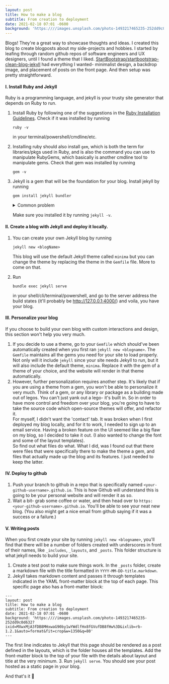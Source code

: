 ```yaml
---
layout: post
title: How to make a blog
subtitle: From creation to deployment
date: 2021-02-18 07:01 -0600
background: 'https:////images.unsplash.com/photo-1493217465235-252dd9c0d632?ixid=MXwxMjA3fDB8MHxwaG90by1wYWdlfHx8fGVufDB8fHw%3D&ixlib=rb-1.2.1&auto=format&fit=crop&w=1350&q=80'
---
```

Blogs! They're a great way to showcase thoughts and ideas. I created this blog to create blogposts about my side-projects and hobbies.
I started by leafing through random github repos of software engineers and UX designers, until I found a theme that I liked. [StartBootstrap/startbootstrap-clean-blog-jekyll](https://www.google.com/search?client=firefox-b-1-d&q=StartBootstrap%2Fstartbootstrap-clean-blog-jekyll+) had everything I wanted- minimalist design, a backdrop image, and placement of posts on the front page. 
And then setup was pretty straightforward. 

#### I. Install Ruby and Jekyll
Ruby is a programming language, and jekyll is your trusty site generator that depends on Ruby to run. 
1. Install Ruby by following one of the suggestions in the [Ruby Installation Guidelines](https://www.ruby-lang.org/en/documentation/installation/). Check if it was installed by running 

    ```ruby -v``` 

    in your terminal/powershell/cmdline/etc.
2. Installing ruby should also install `gem`, which is both the term for libraries/pkgs used in Ruby, and is also the command you can use to manipulate RubyGems, which basically is another cmdline tool to manipulate gems. Check that gem was installed by running 

    ```gem -v```
3. Jekyll is a gem that will be the foundation for your blog. Install jekyll by running

    ```gem install jekyll bundler```
   
    <details>
    <summary>Common problem</summary>
       If you run into errors, prepare to spend some time fixing the dependencies between ruby, gem, and jekyll. For me, compilation was failing because there were two versions of ruby installed on my machine. The wrong one was being referenced each time I tried to compile. I changed the path of the ruby being called so that it led to the more recent version, and then deleted the old version of ruby, which fixed the problem.
    </details>

    Make sure you installed it by running `jekyll -v`.

#### II. Create a blog with Jekyll and deploy it locally.
1. You can create your own Jekyll blog by running

    ```jekyll new <blogName>```
    
    This blog will use the default Jekyll theme called `minima` but you can change the theme by replacing the theme in the `Gemfile` file. More to come on that.
2. Run 

    ```bundle exec jekyll serve``` 
    
    in your shell/cli/terminal/powershell, and go to the server address the build states (it'll probably be http://127.0.0.1:4000/)    and voila, you have your blog. 

#### III. Personalize your blog
If you choose to build your own blog with custom interactions and design, this section won't help you very much. 
1. If you decide to use a theme, go to your `Gemfile` which should've been automatically created when you first ran `jekyll new <blogname>`. The `Gemfile` maintains all the gems you need for your site to load properly. Not only will it include `jekyll` since your site needs Jekyll to run, but it will also include the default theme, `minima`. Replace it with the gem of a theme of your choice, and the website will render in that theme automatically. 
2. However, further personalization requires another step. It's likely that if you are using a theme from a gem, you won't be able to personalize it very much. Think of a gem, or any library or package as a building made out of legos. You can't just yank out a lego- it's built in. So in order to have more control and freedom over your blog, you're going to have to take the source code which open-source themes will offer, and refactor it. <br/>
For myself, I didn't want the 'contact' tab. It was broken when I first deployed my blog locally, and for it to work, I needed to sign up to an email service. Having a broken feature on the UI seemed like a big flaw on my blog, so I decided to take it out. (I also wanted to change the font and some of the layout templates). <br/>
So find out what files do what. What I did, was I found out that there were files that were specifically there to make the theme a gem, and files that actually made up the blog and its features. I just needed to keep the latter. 

#### IV. Deploy to github
1. Push your branch to github in a repo that is specifically named `<your-github-username>.github.io`. This is how Github will understand this is going to be your personal website and will render it as so. 
2. Wait a bit- grab some coffee or water, and then head over to `https:<your-github-username>.github.io`. You'll be able to see your neat new blog. (You also might get a nice email from github saying if it was a success or a failure.)

#### V. Writing posts
When you first create your site by running `jekyll new <blogname>`, you'll find that there will be a number of folders created with underscores in front of their names, like `_includes`, `_layouts`, and `_posts`. This folder structure is what jekyll needs to build your site. 
1. Create a test post to make sure things work. In the `_posts` folder, create a markdown file with the title formatted in `YYYY-MM-DD-title.markdown`. 
2. Jekyll takes markdown content and passes it through templates indicated in the YAML front-matter block at the top of each page. This specific page also has a front-matter block: 
```
---
layout: post
title: How to make a blog
subtitle: From creation to deployment
date: 2021-02-18 07:01 -0600
background: 'https:////images.unsplash.com/photo-1493217465235-252dd9c0d632?ixid=MXwxMjA3fDB8MHxwaG90by1wYWdlfHx8fGVufDB8fHw%3D&ixlib=rb-1.2.1&auto=format&fit=crop&w=1350&q=80'
---
```
The first line indicates to Jekyll that this page should be rendered as a post defined in the layouts, which is the folder houses all the templates. Add the front-matter block to the top of your file with the details about layout and title at the very minimum.
3. Run `jekyll serve`. You should see your post hosted as a static page in your blog.

And that's it 👏